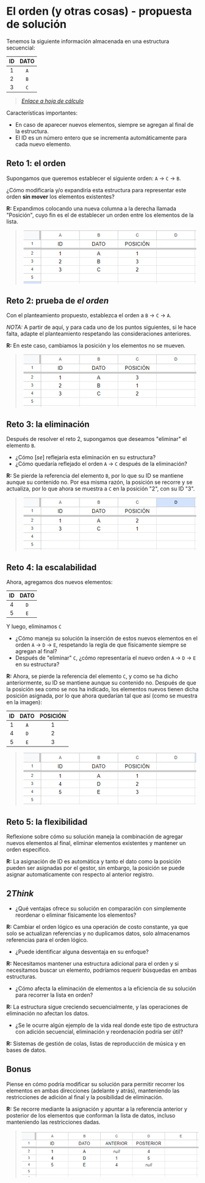 # El orden (y otras cosas) - propuesta de solución

Tenemos la siguiente información almacenada en una estructura secuencial:

<div align=center>

|ID|DATO|
|:-:|:-:|
|1|`A`|
|2|`B`|
|3|`C`|

</div>

> [*Enlace a hoja de cálculo*](https://docs.google.com/spreadsheets/d/11sGSWUzhUCH3bWG6lcpf7bnY5raKTb67yYyY_vYtxyw/edit?usp=sharing)

Características importantes:

- En caso de aparecer nuevos elementos, siempre se agregan al final de la estructura.
- El ID es un número entero que se incrementa automáticamente para cada nuevo elemento.

## Reto 1: el orden

Supongamos que queremos establecer el siguiente orden: `A` -> `C` -> `B`.

¿Cómo modificaría y/o expandiría esta estructura para representar este orden **sin mover** los elementos existentes?

**R:** Expandimos colocando una nueva columna a la derecha llamada "Posición", cuyo fin es el de establecer un orden entre los elementos de la lista.

<div align=center>

> [![Reto1-reto001-b](./images/reto1-reto001-b.png)](https://docs.google.com/spreadsheets/d/11sGSWUzhUCH3bWG6lcpf7bnY5raKTb67yYyY_vYtxyw/edit?usp=sharing)

</div>

## Reto 2: prueba de *el orden*

Con el planteamiento propuesto, establezca el orden a `B` -> `C` -> `A`.

*NOTA:* A partir de aquí, y para cada uno de los puntos siguientes, si le hace falta, adapte el planteamiento respetando las consideraciones anteriores.

**R:** En este caso, cambiamos la posición y los elementos no se mueven.

<div align=center>

> [![Reto2-reto001-b](./images/reto2-reto001-b.png)](https://docs.google.com/spreadsheets/d/11sGSWUzhUCH3bWG6lcpf7bnY5raKTb67yYyY_vYtxyw/edit?gid=1281006311#gid=1281006311)

</div>

## Reto 3: la eliminación

Después de resolver el reto 2, supongamos que deseamos "eliminar" el elemento `B`.

- ¿Cómo [*se*] reflejaría esta eliminación en su estructura?
- ¿Cómo quedaría reflejado el orden `A` -> `C` después de la eliminación?

**R:** Se pierde la referencia del elemento `B`, por lo que su ID se mantiene aunque su contenido no. Por esa misma razón, la posición se recorre y se actualiza, por lo que ahora se muestra a `C` en la posición "2", con su ID "3".

<div align=center>

> [![Reto3-reto001-b](./images/reto3-reto001-b.png)](https://docs.google.com/spreadsheets/d/11sGSWUzhUCH3bWG6lcpf7bnY5raKTb67yYyY_vYtxyw/edit?gid=1113239975#gid=1113239975)

</div>

## Reto 4: la escalabilidad

Ahora, agregamos dos nuevos elementos:

<div align=center>

|ID|DATO|
|:-:|:-:|
|4|`D`|
|5|`E`|

</div>

Y luego, eliminamos `C`

- ¿Cómo maneja su solución la inserción de estos nuevos elementos en el orden `A` -> `D` -> `E`, respetando la regla de que físicamente siempre se agregan al final?
- Después de "eliminar" `C`, ¿cómo representaría el nuevo orden `A` -> `D` -> `E` en su estructura?

**R:** Ahora, se pierde la referencia del elemento `C`, y como se ha dicho anteriormente, su ID se mantiene aunque su contenido no. Después de que la posición sea como se nos ha indicado, los elementos nuevos tienen dicha posición asignada, por lo que ahora quedarían tal que así (como se muestra en la imagen):

<div align=center>

|ID|DATO|POSICIÓN|
|:-:|:-:|:-:|
|1|`A`|1|
|4|`D`|2|
|5|`E`|3|

> [![Reto4-reto001-b](./images/reto4-reto001-b.png)](https://docs.google.com/spreadsheets/d/11sGSWUzhUCH3bWG6lcpf7bnY5raKTb67yYyY_vYtxyw/edit?gid=414334954#gid=414334954)

</div>

## Reto 5: la flexibilidad

Reflexione sobre cómo su solución maneja la combinación de agregar nuevos elementos al final, eliminar elementos existentes y mantener un orden específico.

**R:** La asignación de ID es automática y tanto el dato como la posición pueden ser asignadas por el gestor, sin embargo, la posición se puede asignar automaticamente con respecto al anterior registro.

## 2***Think***

- ¿Qué ventajas ofrece su solución en comparación con simplemente reordenar o eliminar físicamente los elementos?

**R:** Cambiar el orden lógico es una operación de costo constante, ya que solo se actualizan referencias y no duplicamos datos, solo almacenamos referencias para el orden lógico.

- ¿Puede identificar alguna desventaja en su enfoque?

**R:** Necesitamos mantener una estructura adicional para el orden y si necesitamos buscar un elemento, podríamos requerir búsquedas en ambas estructuras.

- ¿Cómo afecta la eliminación de elementos a la eficiencia de su solución para recorrer la lista en orden?

**R:** La estructura sigue creciendo secuencialmente, y las operaciones de eliminación no afectan los datos.

- ¿Se le ocurre algún ejemplo de la vida real donde este tipo de estructura con adición secuencial, eliminación y reordenación podría ser útil?

**R:** Sistemas de gestión de colas, listas de reproducción de música y en bases de datos.

## Bonus

Piense en cómo podría modificar su solución para permitir recorrer los elementos en ambas direcciones (adelante y atrás), manteniendo las restricciones de adición al final y la posibilidad de eliminación.

**R:** Se recorre mediante la asignación y apuntar a la referencia anterior y posterior de los elementos que conforman la lista de datos, incluso manteniendo las restricciones dadas.

<div align=center>

> [![RetoBonus-reto001-b](./images/reto5-reto001-b.png)](https://docs.google.com/spreadsheets/d/11sGSWUzhUCH3bWG6lcpf7bnY5raKTb67yYyY_vYtxyw/edit?gid=716387536#gid=716387536)

</div>